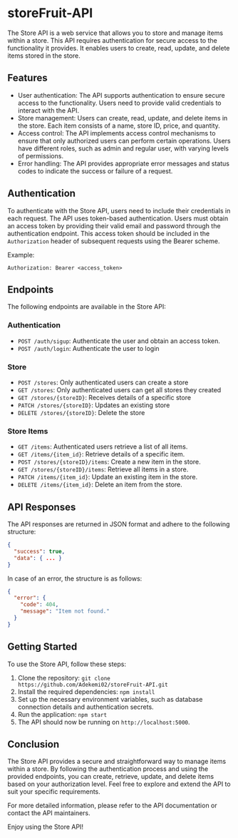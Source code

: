 # storeFruit-API

The Store API is a web service that allows you to store and manage items within a store. This API requires authentication for secure access to the functionality it provides. It enables users to create, read, update, and delete items stored in the store.

## Features

- User authentication: The API supports authentication to ensure secure access to the functionality. Users need to provide valid credentials to interact with the API.
- Store management: Users can create, read, update, and delete items in the store. Each item consists of a name, store ID, price, and quantity.
- Access control: The API implements access control mechanisms to ensure that only authorized users can perform certain operations. Users have different roles, such as admin and regular user, with varying levels of permissions.
- Error handling: The API provides appropriate error messages and status codes to indicate the success or failure of a request.

## Authentication

To authenticate with the Store API, users need to include their credentials in each request. The API uses token-based authentication. Users must obtain an access token by providing their valid email and password through the authentication endpoint. This access token should be included in the `Authorization` header of subsequent requests using the Bearer scheme.

Example:

```
Authorization: Bearer <access_token>
```

## Endpoints

The following endpoints are available in the Store API:

### Authentication

- `POST /auth/sigup`: Authenticate the user and obtain an access token.
- `POST /auth/login`: Authenticate the user to login

### Store

- `POST /stores`: Only authenticated users can create a store
- `GET /stores`: Only authenticated users can get all stores they created
- `GET /stores/{storeID}`: Receives details of a specific store
- `PATCH /stores/{storeID}`: Updates an existing store
- `DELETE /stores/{storeID}`: Delete the store

### Store Items

- `GET /items`: Authenticated users retrieve a list of all items.
- `GET /items/{item_id}`: Retrieve details of a specific item.
- `POST /stores/{storeID}/items`: Create a new item in the store.
- `GET /stores/{storeID}/items`: Retrieve all items in a store.
- `PATCH /items/{item_id}`: Update an existing item in the store.
- `DELETE /items/{item_id}`: Delete an item from the store.

## API Responses

The API responses are returned in JSON format and adhere to the following structure:

```json
{
  "success": true,
  "data": { ... }
}
```

In case of an error, the structure is as follows:

```json
{
  "error": {
    "code": 404,
    "message": "Item not found."
  }
}
```

## Getting Started

To use the Store API, follow these steps:

1. Clone the repository: `git clone https://github.com/Adekemi02/storeFruit-API.git`
2. Install the required dependencies: `npm install`
3. Set up the necessary environment variables, such as database connection details and authentication secrets.
4. Run the application: `npm start`
5. The API should now be running on `http://localhost:5000`.

## Conclusion

The Store API provides a secure and straightforward way to manage items within a store. By following the authentication process and using the provided endpoints, you can create, retrieve, update, and delete items based on your authorization level. Feel free to explore and extend the API to suit your specific requirements.

For more detailed information, please refer to the API documentation or contact the API maintainers.

Enjoy using the Store API!
